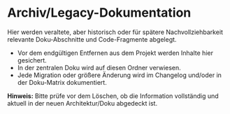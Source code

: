 # Archiv/Legacy-Dokumentation

Hier werden veraltete, aber historisch oder für spätere Nachvollziehbarkeit relevante Doku-Abschnitte und Code-Fragmente abgelegt.

- Vor dem endgültigen Entfernen aus dem Projekt werden Inhalte hier gesichert.
- In der zentralen Doku wird auf diesen Ordner verwiesen.
- Jede Migration oder größere Änderung wird im Changelog und/oder in der Doku-Matrix dokumentiert.

**Hinweis:**
Bitte prüfe vor dem Löschen, ob die Information vollständig und aktuell in der neuen Architektur/Doku abgedeckt ist.
